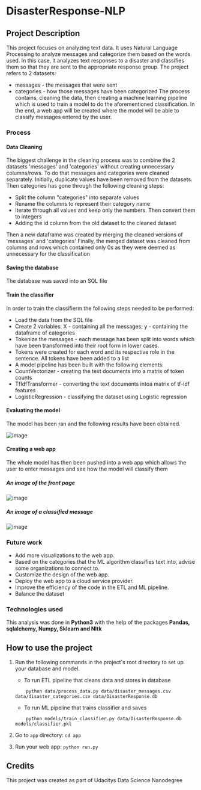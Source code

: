 # DisasterResponse-NLP

## Project Description

This project focuses on analyzing text data. It uses Natural Language Processing to analyze messages and categorize them based on the words used.
In this case, it analyzes text responses to a disaster and classifies them so that they are sent to the appropriate response group. 
The project refers to 2 datasets:
 - messages - the messages that were sent
 - categories - how those messages have been categorized
The process contains, cleaning the data, then creating a machine learning pipeline which is used to train a model to do the aforementioned classification.
In the end, a web app will be created where the model will be able to classify messages entered by the user.

### Process

#### Data Cleaning
The biggest challenge in the cleaning process was to combine the 2 datasets 'messages' and 'categories' without creating unnecessary columns/rows.
To do that messages and categories were cleaned separately. Initially, duplicate values have been removed from the datasets. Then categories has gone through
the following cleaning steps:
 - Split the column "categories" into separate values  
 - Rename the columns to represent their category name
 - Iterate through all values and keep only the numbers. Then convert them to integers
 - Adding the id column from the old dataset to the cleaned dataset
 
Then a new dataframe was created by merging the cleaned versions of 'messages' and 'categories'
Finally, the merged dataset was cleaned from columns and rows which contained only 0s as they were deemed as unnecessary for the classification

#### Saving the database
The database was saved into an SQL file


#### Train the classifier
In order to train the classifierm the following steps needed to be performed:
 - Load the data from the SQL file
 - Create 2 variables: X - containing all the messages; y - containing the dataframe of categories
 - Tokenize the messages - each message has been split into words which have been transformed into their root form in lower cases.
 - Tokens were created for each word and its respective role in the sentence. All tokens have been added to a list
 - A model pipeline has been built with the following elements:
  - CountVectorizer - creating the text documents into a matrix of token counts
  - TfIdfTransformer - converting the text documents intoa  matrix of tf-idf features
  - LogisticRegression - classifying the dataset using Logistic regression

#### Evaluating the model
The model has been ran and the following results have been obtained.

![image](https://user-images.githubusercontent.com/94782650/194724350-842a7a2f-fe4f-417d-8d18-45cca0470631.png)

#### Creating a web app
The whole model has then been pushed into a web app which allows the user to enter messages and see how the model will classify them

##### An image of the front page
![image](https://user-images.githubusercontent.com/94782650/194724465-526048b8-2706-4e65-ac62-4d6dd03d1b70.png)

##### An image of a classified message
![image](https://user-images.githubusercontent.com/94782650/194724520-ddafa80c-32b7-4515-a683-a0978c8b55af.png)



### Future work
- Add more visualizations to the web app.
- Based on the categories that the ML algorithm classifies text into, advise some organizations to connect to.
- Customize the design of the web app.
- Deploy the web app to a cloud service provider.
- Improve the efficiency of the code in the ETL and ML pipeline.
- Balance the dataset

### Technologies used
This analysis was done in **Python3** with the help of the packages **Pandas, sqlalchemy, Numpy, Sklearn and Nltk** 

## How to use the project

1. Run the following commands in the project's root directory to set up your database and model.

    - To run ETL pipeline that cleans data and stores in database
    ```
        python data/process_data.py data/disaster_messages.csv data/disaster_categories.csv data/DisasterResponse.db
    ```
    - To run ML pipeline that trains classifier and saves
   
    ```
        python models/train_classifier.py data/DisasterResponse.db models/classifier.pkl
    ```

2. Go to `app` directory: `cd app`

3. Run your web app: `python run.py`


## Credits
This project was created as part of Udacitys Data Science Nanodegree


